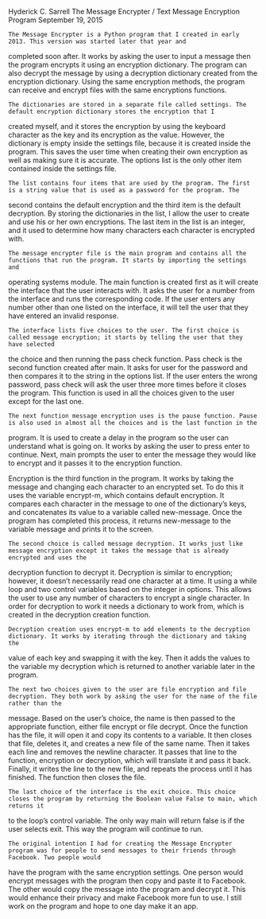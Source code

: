 Hyderick C. Sarrell
The Message Encrypter / Text Message Encryption Program
September 19, 2015

	The Message Encrypter is a Python program that I created in early 2013. This version was started later that year and 
completed soon after. It works by asking the user to input a message then the program encrypts it using an encryption dictionary. 
The program can also decrypt the message by using a decryption dictionary created from the encryption dictionary. Using the same 
encryption methods, the program can receive and encrypt files with the same encryptions functions.

	The dictionaries are stored in a separate file called settings. The default encryption dictionary stores the encryption that I 
created myself, and it stores the encryption by using the keyboard character as the key and its encryption as the value. However, 
the dictionary is empty inside the settings file, because it is created inside the program. This saves the user time when creating 
their own encryption as well as making sure it is accurate. The options list is the only other item contained inside the settings file.

	The list contains four items that are used by the program. The first is a string value that is used as a password for the program. The 
second contains the default encryption and the third item is the default decryption. By storing the dictionaries in the list, I allow the 
user to create and use his or her own encryptions. The last item in the list is an integer, and it used to determine how many characters each 
character is encrypted with.

	The message encrypter file is the main program and contains all the functions that run the program. It starts by importing the settings and 
operating systems module. The main function is created first as it will create the interface that the user interacts with. It asks the user for 
a number from the interface and runs the corresponding code. If the user enters any number other than one listed on the interface, it will tell 
the user that they have entered an invalid response. 

	The interface lists five choices to the user. The first choice is called message encryption; it starts by telling the user that they have selected 
the choice and then running the pass check function. Pass check is the second function created after main. It asks for user for the password and then 
compares it to the string in the options list. If the user enters the wrong password, pass check will ask the user three more times before it closes the 
program. This function is used in all the choices given to the user except for the last one.

	The next function message encryption uses is the pause function. Pause is also used in almost all the choices and is the last function in the 
program. It is used to create a delay in the program so the user can understand what is going on. It works by asking the user to press enter to continue. 
Next, main prompts the user to enter the message they would like to encrypt and it passes it to the encryption function.

Encryption is the third function in the program. It works by taking the message and changing each character to an encrypted set. To do this it uses the 
variable encrypt-m, which contains default encryption. It compares each character in the message to one of the dictionary’s keys, and concatenates its 
value to a variable called new-message. Once the program has completed this process, it returns new-message to the variable message and prints it to the 
screen.

	The second choice is called message decryption. It works just like message encryption except it takes the message that is already encrypted and uses the 
decryption function to decrypt it. Decryption is similar to encryption; however, it doesn’t necessarily read one character at a time. It using a while 
loop and two control variables based on the integer in options. This allows the user to use any number of characters to encrypt a single character. In 
order for decryption to work it needs a dictionary to work from, which is created in the decryption creation function.

	Decryption creation uses encrypt-m to add elements to the decryption dictionary. It works by iterating through the dictionary and taking the 
value of each key and swapping it with the key. Then it adds the values to the variable my decryption which is returned to another variable later in the 
program.

	The next two choices given to the user are file encryption and file decryption. They both work by asking the user for the name of the file rather than the 
message. Based on the user’s choice, the name is then passed to the appropriate function, either file encrypt or file decrypt. Once the function has the file, it will 
open it and copy its contents to a variable. It then closes that file, deletes it, and creates a new file of the same name. Then it takes each line and removes the newline 
character. It passes that line to the function, encryption or decryption, which will translate it and pass it back. Finally, it writes the line to the new file, and repeats 
the process until it has finished. The function then closes the file.

	The last choice of the interface is the exit choice. This choice closes the program by returning the Boolean value False to main, which returns it 
to the loop’s control variable. The only way main will return false is if the user selects exit. This way the program will continue to run.

	The original intention I had for creating the Message Encrypter program was for people to send messages to their friends through Facebook. Two people would 
have the program with the same encryption settings. One person would encrypt messages with the program then copy and paste it to Facebook. The other would 
copy the message into the program and decrypt it. This would enhance their privacy and make Facebook more fun to use. I still work on the program and hope 
to one day make it an app.
